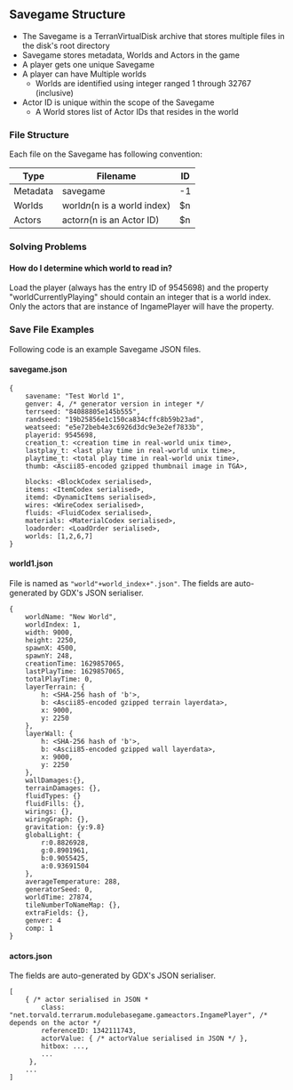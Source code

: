 ## Savegame Structure

- The Savegame is a TerranVirtualDisk archive that stores multiple files in the disk's root directory
- Savegame stores metadata, Worlds and Actors in the game
- A player gets one unique Savegame
- A player can have Multiple worlds
    - Worlds are identified using integer ranged 1 through 32767 (inclusive)
- Actor ID is unique within the scope of the Savegame
    - A World stores list of Actor IDs that resides in the world
  

### File Structure

Each file on the Savegame has following convention:

|Type|Filename|ID|
|--|--|--|
|Metadata|savegame|-1|
|Worlds|world$n ($n is a world index)|$n|
|Actors|actor$n ($n is an Actor ID)|$n|


### Solving Problems

#### How do I determine which world to read in?

Load the player (always has the entry ID of 9545698) and the property "worldCurrentlyPlaying" should
contain an integer that is a world index. Only the actors that are instance of IngamePlayer will have
the property.


### Save File Examples

Following code is an example Savegame JSON files.

#### savegame.json
```
{
    savename: "Test World 1",
    genver: 4, /* generator version in integer */
    terrseed: "84088805e145b555",
    randseed: "19b25856e1c150ca834cffc8b59b23ad",
    weatseed: "e5e72beb4e3c6926d3dc9e3e2ef7833b",
    playerid: 9545698,
    creation_t: <creation time in real-world unix time>,
    lastplay_t: <last play time in real-world unix time>,
    playtime_t: <total play time in real-world unix time>,
    thumb: <Ascii85-encoded gzipped thumbnail image in TGA>,
    
    blocks: <BlockCodex serialised>,
    items: <ItemCodex serialised>,
    itemd: <DynamicItems serialised>,
    wires: <WireCodex serialised>,
    fluids: <FluidCodex serialised>,
    materials: <MaterialCodex serialised>,
    loadorder: <LoadOrder serialised>,
    worlds: [1,2,6,7]
}
```

#### world1.json

File is named as `"world"+world_index+".json"`.
The fields are auto-generated by GDX's JSON serialiser.

```
{
    worldName: "New World",
    worldIndex: 1,
    width: 9000,
    height: 2250,
    spawnX: 4500,
    spawnY: 248,
    creationTime: 1629857065,
    lastPlayTime: 1629857065,
    totalPlayTime: 0,
    layerTerrain: {
        h: <SHA-256 hash of 'b'>,
        b: <Ascii85-encoded gzipped terrain layerdata>,
        x: 9000,
        y: 2250
    },
    layerWall: {
        h: <SHA-256 hash of 'b'>,
        b: <Ascii85-encoded gzipped wall layerdata>,
        x: 9000,
        y: 2250
    },
    wallDamages:{},
    terrainDamages: {},
    fluidTypes: {}
    fluidFills: {},
    wirings: {},
    wiringGraph: {},
    gravitation: {y:9.8}
    globalLight: {
        r:0.8826928,
        g:0.8901961,
        b:0.9055425,
        a:0.93691504
    },
    averageTemperature: 288,
    generatorSeed: 0,
    worldTime: 27874,
    tileNumberToNameMap: {},
    extraFields: {},
    genver: 4
    comp: 1
}
```

#### actors.json

The fields are auto-generated by GDX's JSON serialiser.

```
[
    { /* actor serialised in JSON *
        class: "net.torvald.terrarum.modulebasegame.gameactors.IngamePlayer", /* depends on the actor */
        referenceID: 1342111743,
        actorValue: { /* actorValue serialised in JSON */ },
        hitbox: ...,
        ...
     },
    ...
]
```